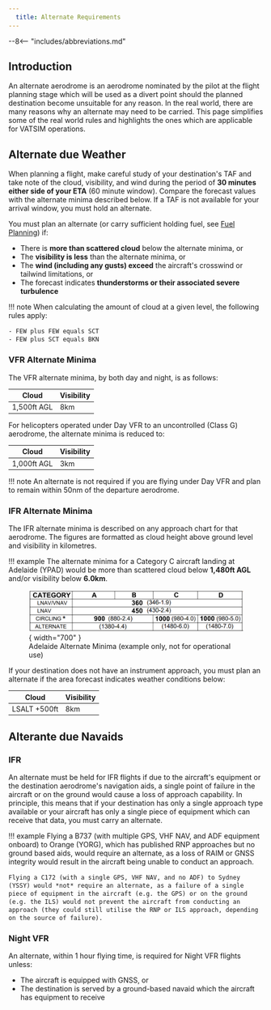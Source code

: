```yaml
---
  title: Alternate Requirements
---
```


--8<-- "includes/abbreviations.md"

## Introduction
An alternate aerodrome is an aerodrome nominated by the pilot at the flight planning stage which will be used as a divert point should the planned destination become unsuitable for any reason. In the real world, there are many reasons why an alternate may need to be carried. This page simplifies some of the real world rules and highlights the ones which are applicable for VATSIM operations.

## Alternate due Weather
When planning a flight, make careful study of your destination's TAF and take note of the cloud, visibility, and wind during the period of **30 minutes either side of your ETA** (60 minute window). Compare the forecast values with the alternate minima described below. If a TAF is not available for your arrival window, you must hold an alternate.

You must plan an alternate (or carry sufficient holding fuel, see [Fuel Planning](fuelplanning.md)) if:

- There is **more than scattered cloud** below the alternate minima, or
- The **visibility is less** than the alternate minima, or
- The **wind (including any gusts) exceed** the aircraft's crosswind or tailwind limitations, or
- The forecast indicates **thunderstorms or their associated severe turbulence**

!!! note
    When calculating the amount of cloud at a given level, the following rules apply:

    - FEW plus FEW equals SCT
    - FEW plus SCT equals BKN

### VFR Alternate Minima
The VFR alternate minima, by both day and night, is as follows:

| Cloud | Visibility |
| ----- | ---------- |
| 1,500ft AGL | 8km |

For helicopters operated under Day VFR to an uncontrolled (Class G) aerodrome, the alternate minima is reduced to:

| Cloud | Visibility |
| ----- | ---------- |
| 1,000ft AGL | 3km |

!!! note
    An alternate is not required if you are flying under Day VFR and plan to remain within 50nm of the departure aerodrome.

### IFR Alternate Minima
The IFR alternate minima is described on any approach chart for that aerodrome. The figures are formatted as cloud height above ground level and visibility in kilometres.

!!! example
    The alternate minima for a Category C aircraft landing at Adelaide (YPAD) would be more than scattered cloud below **1,480ft AGL** and/or visibility below **6.0km**.
    <figure markdown>
    ![Adelaide Alternate Minima (example only, not for operational use)](img/ypadminima.png){ width="700" }
      <figcaption>Adelaide Alternate Minima (example only, not for operational use)</figcaption>
    </figure>

If your destination does not have an instrument approach, you must plan an alternate if the area forecast indicates weather conditions below:

| Cloud | Visibility |
| ----- | ---------- |
| LSALT +500ft | 8km |

## Alterante due Navaids
### IFR
An alternate must be held for IFR flights if due to the aircraft's equipment or the destination aerodrome's navigation aids, a single point of failure in the aircraft or on the ground would cause a loss of approach capability. In principle, this means that if your destination has only a single approach type available or your aircraft has only a single piece of equipment which can receive that data, you must carry an alternate.

!!! example
    Flying a B737 (with multiple GPS, VHF NAV, and ADF equipment onboard) to Orange (YORG), which has published RNP approaches but no ground based aids, would require an alternate, as a loss of RAIM or GNSS integrity would result in the aircraft being unable to conduct an approach.  

    Flying a C172 (with a single GPS, VHF NAV, and no ADF) to Sydney (YSSY) would *not* require an alternate, as a failure of a single piece of equipment in the aircraft (e.g. the GPS) or on the ground (e.g. the ILS) would not prevent the aircraft from conducting an approach (they could still utilise the RNP or ILS approach, depending on the source of failure).

### Night VFR
An alternate, within 1 hour flying time, is required for Night VFR flights unless:

- The aircraft is equipped with GNSS, or
- The destination is served by a ground-based navaid which the aircraft has equipment to receive